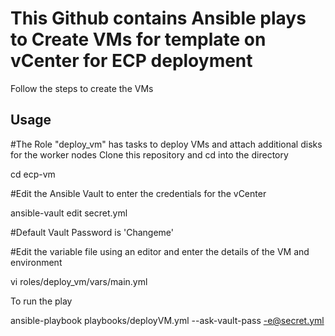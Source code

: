 # This Github contains Ansible plays to Create VMs for template on vCenter for ECP deployment

Follow the steps to create the VMs

## Usage
#The Role "deploy_vm" has tasks to deploy VMs and attach additional disks for the worker nodes
Clone this repository and cd into the directory


cd ecp-vm

#Edit the Ansible Vault to enter the credentials for the vCenter

ansible-vault edit secret.yml

#Default Vault Password is 'Changeme'

#Edit the variable file using an editor and enter the details of the VM and environment

vi roles/deploy_vm/vars/main.yml

To run the play

ansible-playbook playbooks/deployVM.yml --ask-vault-pass -e@secret.yml
